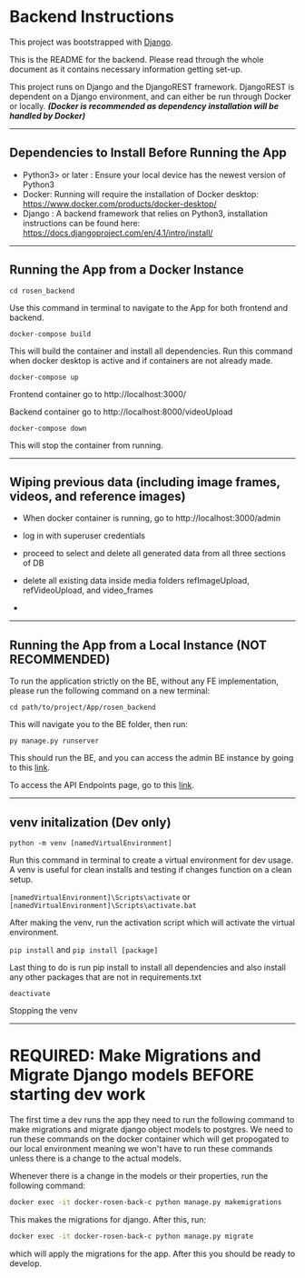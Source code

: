 # Backend Instructions

This project was bootstrapped with [Django](https://www.djangoproject.com/start/).

This is the README for the backend. Please read through the whole document as it contains necessary information getting set-up.

This project runs on Django and the DjangoREST framework. DjangoREST is dependent on a Django environment, and can either be run through Docker or locally. **_(Docker is recommended as dependency installation will be handled by Docker)_**

---

## Dependencies to Install Before Running the App

- Python3> or later : Ensure your local device has the newest version of Python3
- Docker: Running will require the installation of Docker desktop: https://www.docker.com/products/docker-desktop/
- Django : A backend framework that relies on Python3, installation instructions can be found here: https://docs.djangoproject.com/en/4.1/intro/install/

---

## Running the App from a Docker Instance

`cd rosen_backend`

Use this command in terminal to navigate to the App for both frontend and backend.

`docker-compose build`

This will build the container and install all dependencies. Run this command when docker desktop is active and if containers are not already made.

`docker-compose up`

Frontend container go to http://localhost:3000/

Backend container go to http://localhost:8000/videoUpload

`docker-compose down`

This will stop the container from running.

---

## Wiping previous data (including image frames, videos, and reference images)

- When docker container is running, go to http://localhost:3000/admin
- log in with superuser credentials
- proceed to select and delete all generated data from all three sections of DB

- delete all existing data inside media folders refImageUpload, refVideoUpload, and video_frames
-

---

## Running the App from a Local Instance **(NOT RECOMMENDED)**

To run the application strictly on the BE, without any FE implementation, please run the following command on a new terminal:

`cd path/to/project/App/rosen_backend`

This will navigate you to the BE folder, then run:

`py manage.py runserver`

This should run the BE, and you can access the admin BE instance by going to this [link](http://127.0.0.1:8000/admin).

To access the API Endpoints page, go to this [link](http://127.0.0.1:8000/videoUpload/).

---

## venv initalization (Dev only)

`python -m venv [namedVirtualEnvironment]`

Run this command in terminal to create a virtual environment for dev usage. A venv is useful for clean installs and testing if changes function on a clean setup.

`[namedVirtualEnvironment]\Scripts\activate` or `[namedVirtualEnvironment]\Scripts\activate.bat`

After making the venv, run the activation script which will activate the virtual environment.

`pip install` and `pip install [package]`

Last thing to do is run pip install to install all dependencies and also install any other packages that are not in requirements.txt

`deactivate`

Stopping the venv

---

# REQUIRED: Make Migrations and Migrate Django models BEFORE starting dev work

The first time a dev runs the app they need to run the following command to make migrations and migrate django object models to postgres. We need to run these commands on the docker container which will get propogated to our local environment meaning we won't have to run these commands unless there is a change to the actual models.

Whenever there is a change in the models or their properties, run the following command:

```sh
docker exec -it docker-rosen-back-c python manage.py makemigrations
```

This makes the migrations for django. After this, run:

```sh
docker exec -it docker-rosen-back-c python manage.py migrate
```

which will apply the migrations for the app. After this you should be ready to develop.
